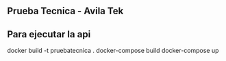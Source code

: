 ## Prueba Tecnica - Avila Tek

## Para ejecutar la api

docker build -t pruebatecnica .
docker-compose build
docker-compose up
